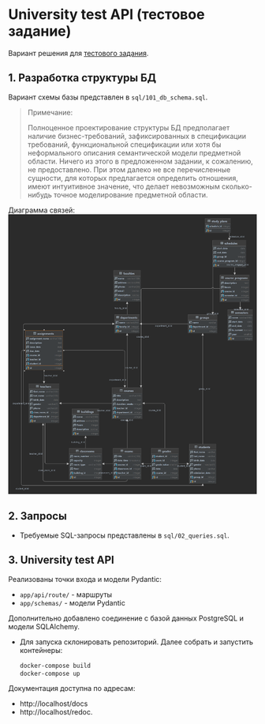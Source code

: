 # University test API (тестовое задание)
Вариант решения для [тестового задания](https://docs.google.com/document/d/e/2PACX-1vSX30SoSm5VOW_yPYJURcdvQvmNUzsggcmazKvczRz9puaaeXapH1ZzKdctldXeXcAXH3sp4aJxh3dC/pub).

## 1. Разработка структуры БД
Вариант схемы базы представлен в `sql/101_db_schema.sql`.  
> Примечание:
>
> Полноценное проектирование структуры БД предполагает наличие бизнес-требований, зафиксированных в спецификации 
> требований, функциональной спецификации или хотя бы неформального описания семантической модели предметной области.
> Ничего из этого в предложенном задании, к сожалению, не предоставлено. При этом далеко не все перечисленные сущности,
> для которых предлагается определить отношения, имеют интуитивное значение, что делает невозможным сколько-нибудь
> точное моделирование предметной области.

Диаграмма связей:
![ERChart.png](/graph%2FERChart.png)

## 2. Запросы
* Требуемые SQL-запросы представлены в `sql/02_queries.sql`.

## 3. University test API
Реализованы точки входа и модели Pydantic:
* `app/api/route/` -  маршруты
* `app/schemas/` - модели Pydantic

Дополнительно добавлено соединение с базой данных PostgreSQL и модели SQLAlchemy.

* Для запуска склонировать репозиторий. Далее собрать и запустить контейнеры: 
  ```
  docker-compose build
  docker-compose up
  ```
Документация доступна по адресам:
* http://localhost/docs
* http://localhost/redoc. 
